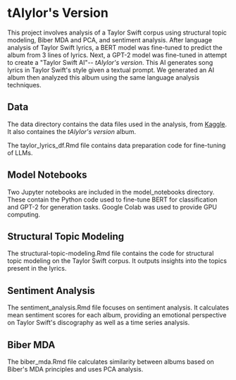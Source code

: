 # tAIylor's Version

This project involves analysis of a Taylor Swift corpus using structural topic modeling, Biber MDA and PCA, and sentiment analysis. After language analysis of Taylor Swift lyrics, a BERT model was fine-tuned to predict the album from 3 lines of lyrics. Next, a GPT-2 model was fine-tuned in attempt to create a "Taylor Swift AI"-- _tAIylor's version_. This AI generates song lyrics in Taylor Swift's style given a textual prompt. We generated an AI album then analyzed this album using the same language analysis techniques.

## Data
The data directory contains the data files used in the analysis, from [Kaggle](https://www.kaggle.com/datasets/thespacefreak/taylor-swift-song-lyrics-all-albums). It also containes the _tAIylor's version_ album.

The taylor_lyrics_df.Rmd file contains data preparation code for fine-tuning of LLMs.

## Model Notebooks
Two Jupyter notebooks are included in the model_notebooks directory. These contain the Python code used to fine-tune BERT for classification and GPT-2 for generation tasks. Google Colab was used to provide GPU computing.

## Structural Topic Modeling
The structural-topic-modeling.Rmd file contains the code for structural topic modeling on the Taylor Swift corpus. It outputs insights into the topics present in the lyrics.

## Sentiment Analysis
The sentiment_analysis.Rmd file focuses on sentiment analysis. It calculates mean sentiment scores for each album, providing an emotional perspective on Taylor Swift's discography as well as a time series analysis.

## Biber MDA
The biber_mda.Rmd file calculates similarity between albums based on Biber's MDA principles and uses PCA analysis.


